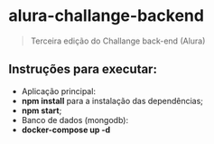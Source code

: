 # alura-challange-backend
> Terceira edição do Challange back-end (Alura)

## Instruções para executar:
- Aplicação principal:
- **npm install** para a instalação das dependências;
-  **npm start**;
- Banco de dados (mongodb):
- **docker-compose up -d**
